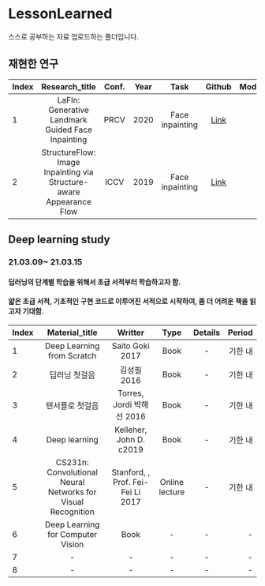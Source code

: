 # LessonLearned
스스로 공부하는 자료 업로드하는 폴더입니다.



## 재현한 연구
|  Index  |  Research_title  |  Conf.  |  Year  | Task |  Github  |  Modified_Github  | Setup  |
:---|:---:|:---:|:---:|:---:|:---:|:---:|:---
| 1 | LaFIn: Generative Landmark Guided Face Inpainting |  PRCV  |  2020 | Face inpainting |  [Link](https://github.com/YaN9-Y/lafin)  |  [Link](https://github.com/Kang-ChangWoo/Modified_lafin)  | compute8.0 or compute8.6  |
| 2 | StructureFlow: Image Inpainting via Structure-aware Appearance Flow |  ICCV  |  2019 | Face inpainting |  [Link](https://github.com/RenYurui/StructureFlow)  |  [Link](https://github.com/Kang-ChangWoo/Modified_StructureFlow)  | compute8.0 or compute8.6  |






## Deep learning study
### 21.03.09~ 21.03.15
#### 딥러닝의 단계별 학습을 위해서 초급 서적부터 학습하고자 함.
#### 얇은 초급 서적, 기초적인 구현 코드로 이루어진 서적으로 시작하여, 좀 더 어려운 책을 읽고자 기대함.


|  Index  |  Material_title  |  Writter  |  Type  |  Details  |  Period  |
:---|:---:|:---:|:---:|:---:|---:
| 1 | Deep Learning from Scratch |  Saito Goki 2017  |  Book |  -  |  기한 내  |
| 2 | 딥러닝 첫걸음 |  김성필 2016  |  Book |  -  |  기한 내  |
| 3 | 텐서플로 첫걸음 |  Torres, Jordi 박해선 2016  |  Book |  -  |  기한 내  |
| 4 | Deep learning |  Kelleher, John D. c2019  |  Book |  -  |  기한 내  |
| 5 |  CS231n: Convolutional Neural Networks for Visual Recognition  |  Stanford, , Prof. Fei-Fei Li 2017  |  Online lecture  |  -  |  기한 내  |
| 6 |  Deep Learning for Computer Vision  |  Book  |  -  |  -  |  -  |
| 7 |  -  |  -  |  -  |  -  |  -  |
| 8 |  -  |  -  |  -  |  -  |  -  |

  









